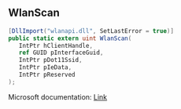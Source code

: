 ## WlanScan

```csharp
[DllImport("wlanapi.dll", SetLastError = true)]
public static extern uint WlanScan(
   IntPtr hClientHandle,
   ref GUID pInterfaceGuid,
   IntPtr pDot11Ssid,
   IntPtr pIeData,
   IntPtr pReserved
);
```

Microsoft documentation: [Link](https://docs.microsoft.com/en-us/windows/win32/api/wlanapi/nf-wlanapi-wlanscan)
